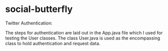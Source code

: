 # social-butterfly
Twitter Authentication:

The steps for authentication are laid out in the App.java file
which I used for testing the User classes. The class User.java 
is used as the encompassing class to hold authentication and
request data.